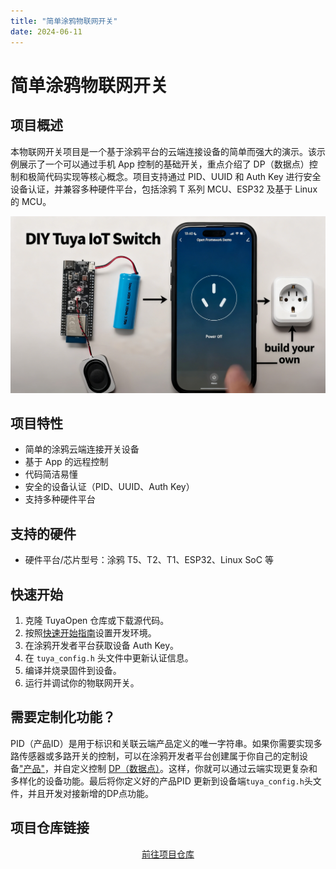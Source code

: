 ```yaml
---
title: "简单涂鸦物联网开关"
date: 2024-06-11
---
```


# 简单涂鸦物联网开关

## 项目概述

本物联网开关项目是一个基于涂鸦平台的云端连接设备的简单而强大的演示。该示例展示了一个可以通过手机 App 控制的基础开关，重点介绍了 DP（数据点）控制和极简代码实现等核心概念。项目支持通过 PID、UUID 和 Auth Key 进行安全设备认证，并兼容多种硬件平台，包括涂鸦 T 系列 MCU、ESP32 及基于 Linux 的 MCU。

<p align="center">
  <img
    src="/img/projects/project-iot-switch.png"
    alt="物联网开关项目截图"
    style={{
      width: "80%",
      borderRadius: "12px",
      boxShadow: "0 2px 16px rgba(0,0,0,0.08)"
    }}
  />
</p>

<!-- 可在此处添加项目截图或图片 -->

## 项目特性

- 简单的涂鸦云端连接开关设备
- 基于 App 的远程控制
- 代码简洁易懂
- 安全的设备认证（PID、UUID、Auth Key）
- 支持多种硬件平台

## 支持的硬件

- 硬件平台/芯片型号：涂鸦 T5、T2、T1、ESP32、Linux SoC 等

## 快速开始

1. 克隆 TuyaOpen 仓库或下载源代码。
2. 按照[快速开始指南](/docs/quick-start/enviroment-setup)设置开发环境。
3. 在涂鸦开发者平台获取设备 Auth Key。
4. 在 `tuya_config.h` 头文件中更新认证信息。
5. 编译并烧录固件到设备。
6. 运行并调试你的物联网开关。

## 需要定制化功能？
PID（产品ID）是用于标识和关联云端产品定义的唯一字符串。如果你需要实现多路传感器或多路开关的控制，可以在涂鸦开发者平台创建属于你自己的定制设备["产品"](https://developer.tuya.com/en/docs/iot/create-product?id=K914jp1ijtsfe)，并自定义控制 [DP（数据点）](https://developer.tuya.com/en/docs/iot-device-dev/TuyaOS-iot_abi_dp_ctrl?id=Kcoglhn5r7ajr)。这样，你就可以通过云端实现更复杂和多样化的设备功能。最后将你定义好的产品PID 更新到设备端`tuya_config.h`头文件，并且开发对接新增的DP点功能。

## 项目仓库链接

<p align="center">
  <a
    href="https://github.com/tuya/TuyaOpen/tree/master/apps/tuya_cloud/switch_demo"
    target="_blank"
    className="button button--primary"
    style={{
      fontSize: "1.15rem",
      padding: "14px 2.5em",
      borderRadius: "16px",
      background: "linear-gradient(90deg, #4f8cff 0%, #38b2ac 100%)",
      color: "#fff",
      boxShadow: "0 4px 24px rgba(79,140,255,0.18), 0 1.5px 6px rgba(56,178,172,0.10)",
      border: "none",
      fontWeight: "bold",
      letterSpacing: "0.04em",
      transition: "transform 0.15s, box-shadow 0.15s",
      display: "inline-block"
    }}
  >
    前往项目仓库
  </a>
</p>
